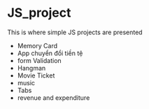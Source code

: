 # JS_project

<p>This is where simple JS projects are presented</p>

<ul>
  <li>Memory Card</li>
  <li>App chuyển đổi tiền tệ</li>
  <li>form Validation</li>
  <li>Hangman</li>
  <li>Movie Ticket</li>
  <li>music</li>
  <li>Tabs</li>
  <li>revenue and expenditure</li>
</ul>
